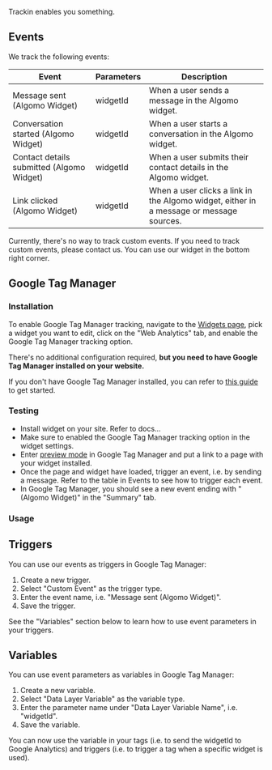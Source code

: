 Trackin enables you something.

## Events

We track the following events:

| Event                                     | Parameters | Description                                                                             |
| ----------------------------------------- | ---------- | --------------------------------------------------------------------------------------- |
| Message sent (Algomo Widget)              | widgetId   | When a user sends a message in the Algomo widget.                                       |
| Conversation started (Algomo Widget)      | widgetId   | When a user starts a conversation in the Algomo widget.                                 |
| Contact details submitted (Algomo Widget) | widgetId   | When a user submits their contact details in the Algomo widget.                         |
| Link clicked (Algomo Widget)              | widgetId   | When a user clicks a link in the Algomo widget, either in a message or message sources. |

Currently, there's no way to track custom events. If you need to track custom events, please contact us. You can use our widget in the bottom right corner.

## Google Tag Manager

### Installation

To enable Google Tag Manager tracking, navigate to the [Widgets page](https://app.algomo.com/widgets), pick a widget you want to edit, click on the "Web Analytics" tab, and enable the Google Tag Manager tracking option.

There's no additional configuration required, **but you need to have Google Tag Manager installed on your website.**

If you don't have Google Tag Manager installed, you can refer to [this guide](https://support.google.com/tagmanager/answer/6103696?hl=en) to get started.

### Testing

- Install widget on your site. Refer to docs...
- Make sure to enabled the Google Tag Manager tracking option in the widget settings.
- Enter [preview mode](https://support.google.com/tagmanager/answer/6103696?hl=en) in Google Tag Manager and put a link to a page with your widget installed.
- Once the page and widget have loaded, trigger an event, i.e. by sending a message. Refer to the table in Events to see how to trigger each event.
- In Google Tag Manager, you should see a new event ending with "(Algomo Widget)" in the "Summary" tab.

### Usage

## Triggers

You can use our events as triggers in Google Tag Manager:

1. Create a new trigger.
2. Select "Custom Event" as the trigger type.
3. Enter the event name, i.e. "Message sent (Algomo Widget)".
4. Save the trigger.

See the "Variables" section below to learn how to use event parameters in your triggers.

## Variables

You can use event parameters as variables in Google Tag Manager:

1. Create a new variable.
2. Select "Data Layer Variable" as the variable type.
3. Enter the parameter name under "Data Layer Variable Name", i.e. "widgetId".
4. Save the variable.

You can now use the variable in your tags (i.e. to send the widgetId to Google Analytics) and triggers (i.e. to trigger a tag when a specific widget is used).
